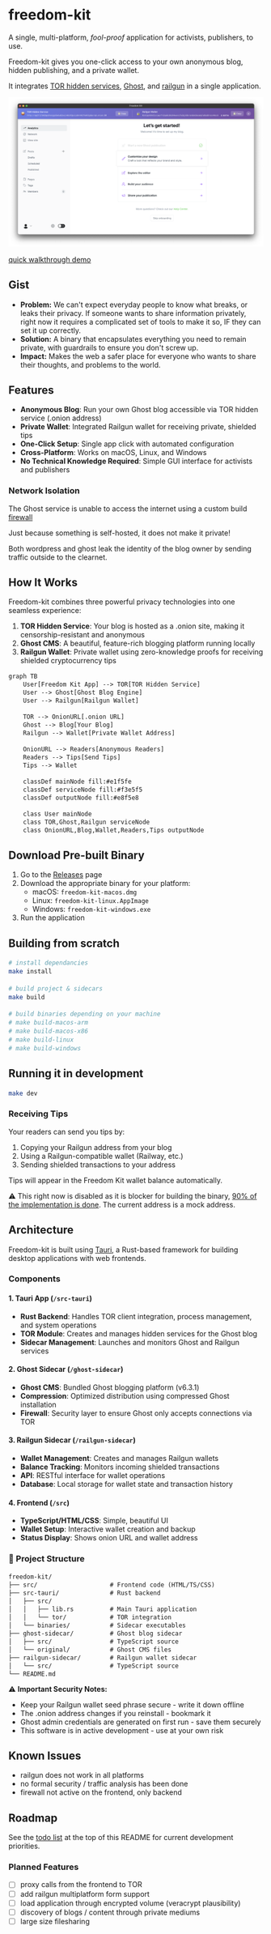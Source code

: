 # freedom-kit

A single, multi-platform, _fool-proof_ application for activists, publishers, to use.

Freedom-kit gives you one-click access to your own anonymous blog, hidden publishing, and a private wallet.

It integrates [TOR hidden services](https://tb-manual.torproject.org/onion-services/), [Ghost](https://github.com/TryGhost/Ghost), and [railgun](https://github.com/Railgun-Community/wallet) in a single application.

![Preview of Freedom-kit](preview.png)

[quick walkthrough demo](https://youtu.be/GD5L1Oiqlz4)

## Gist

- **Problem:** We can't expect everyday people to know what breaks, or leaks their privacy. If someone wants to share information privately, right now it requires a complicated set of tools to make it so, IF they can set it up correctly.
- **Solution:** A binary that encapsulates everything you need to remain private, with guardrails to ensure you don't screw up.
- **Impact:** Makes the web a safer place for everyone who wants to share their thoughts, and problems to the world.

## Features

- **Anonymous Blog**: Run your own Ghost blog accessible via TOR hidden service (.onion address)
- **Private Wallet**: Integrated Railgun wallet for receiving private, shielded tips
- **One-Click Setup**: Single app click with automated configuration
- **Cross-Platform**: Works on macOS, Linux, and Windows
- **No Technical Knowledge Required**: Simple GUI interface for activists and publishers

### Network Isolation

The Ghost service is unable to access the internet using a custom build [firewall](./ghost-sidecar/src/firewall.ts)

Just because something is self-hosted, it does not make it private!

Both wordpress and ghost leak the identity of the blog owner by sending traffic outside to the clearnet.

## How It Works

Freedom-kit combines three powerful privacy technologies into one seamless experience:

1. **TOR Hidden Service**: Your blog is hosted as a .onion site, making it censorship-resistant and anonymous
2. **Ghost CMS**: A beautiful, feature-rich blogging platform running locally
3. **Railgun Wallet**: Private wallet using zero-knowledge proofs for receiving shielded cryptocurrency tips

```mermaid
graph TB
    User[Freedom Kit App] --> TOR[TOR Hidden Service]
    User --> Ghost[Ghost Blog Engine]
    User --> Railgun[Railgun Wallet]

    TOR --> OnionURL[.onion URL]
    Ghost --> Blog[Your Blog]
    Railgun --> Wallet[Private Wallet Address]

    OnionURL --> Readers[Anonymous Readers]
    Readers --> Tips[Send Tips]
    Tips --> Wallet

    classDef mainNode fill:#e1f5fe
    classDef serviceNode fill:#f3e5f5
    classDef outputNode fill:#e8f5e8

    class User mainNode
    class TOR,Ghost,Railgun serviceNode
    class OnionURL,Blog,Wallet,Readers,Tips outputNode
```

## Download Pre-built Binary

1. Go to the [Releases](../../releases) page
2. Download the appropriate binary for your platform:
   - macOS: `freedom-kit-macos.dmg`
   - Linux: `freedom-kit-linux.AppImage`
   - Windows: `freedom-kit-windows.exe`
3. Run the application

## Building from scratch

```bash
# install dependancies
make install

# build project & sidecars
make build

# build binaries depending on your machine
# make build-macos-arm
# make build-macos-x86
# make build-linux
# make build-windows
```

## Running it in development

```bash
make dev
```

### Receiving Tips

Your readers can send you tips by:

1. Copying your Railgun address from your blog
2. Using a Railgun-compatible wallet (Railway, etc.)
3. Sending shielded transactions to your address

Tips will appear in the Freedom Kit wallet balance automatically.

⚠ This right now is disabled as it is blocker for building the binary, [90% of the implementation is done](./railgun-sidecar/). The current address is a mock address.

## Architecture

Freedom-kit is built using [Tauri](https://tauri.app/), a Rust-based framework for building desktop applications with web frontends.

### Components

#### 1. **Tauri App** (`/src-tauri`)

- **Rust Backend**: Handles TOR client integration, process management, and system operations
- **TOR Module**: Creates and manages hidden services for the Ghost blog
- **Sidecar Management**: Launches and monitors Ghost and Railgun services

#### 2. **Ghost Sidecar** (`/ghost-sidecar`)

- **Ghost CMS**: Bundled Ghost blogging platform (v6.3.1)
- **Compression**: Optimized distribution using compressed Ghost installation
- **Firewall**: Security layer to ensure Ghost only accepts connections via TOR

#### 3. **Railgun Sidecar** (`/railgun-sidecar`)

- **Wallet Management**: Creates and manages Railgun wallets
- **Balance Tracking**: Monitors incoming shielded transactions
- **API**: RESTful interface for wallet operations
- **Database**: Local storage for wallet state and transaction history

#### 4. **Frontend** (`/src`)

- **TypeScript/HTML/CSS**: Simple, beautiful UI
- **Wallet Setup**: Interactive wallet creation and backup
- **Status Display**: Shows onion URL and wallet address

### 📁 Project Structure

```
freedom-kit/
├── src/                    # Frontend code (HTML/TS/CSS)
├── src-tauri/              # Rust backend
│   ├── src/
│   │   ├── lib.rs          # Main Tauri application
│   │   └── tor/            # TOR integration
│   └── binaries/           # Sidecar executables
├── ghost-sidecar/          # Ghost blog sidecar
│   ├── src/                # TypeScript source
│   └── original/           # Ghost CMS files
├── railgun-sidecar/        # Railgun wallet sidecar
│   └── src/                # TypeScript source
└── README.md
```

⚠️ **Important Security Notes:**

- Keep your Railgun wallet seed phrase secure - write it down offline
- The .onion address changes if you reinstall - bookmark it
- Ghost admin credentials are generated on first run - save them securely
- This software is in active development - use at your own risk

## Known Issues

- railgun does not work in all platforms
- no formal security / traffic analysis has been done
- firewall not active on the frontend, only backend

## Roadmap

See the [todo list](#todo) at the top of this README for current development priorities.

### Planned Features

- [ ] proxy calls from the frontend to TOR
- [ ] add railgun multiplatform form support
- [ ] load application through encrypted volume (veracrypt plausibility)
- [ ] discovery of blogs / content through private mediums
- [ ] large size filesharing
